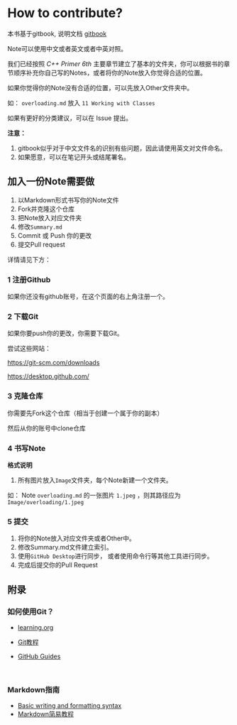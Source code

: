 # How to contribute?

本书基于gitbook, 说明文档 [gitbook](https://toolchain.gitbook.com/structure.html)



Note可以使用中文或者英文或者中英对照。



我们已经按照 *C++ Primer 6th* 主要章节建立了基本的文件夹，你可以根据书的章节顺序补充你自己写的Notes，或者将你的Note放入你觉得合适的位置。

如果你觉得你的Note没有合适的位置，可以先放入Other文件夹中。



如： `overloading.md` 放入 `11 Working with Classes`

如果有更好的分类建议，可以在 Issue 提出。



**注意：** 

1. gitbook似乎对于中文文件名的识别有些问题，因此请使用英文对文件命名。
2. 如果愿意，可以在笔记开头或结尾署名。



## 加入一份Note需要做

1. 以Markdown形式书写你的Note文件
2. Fork并克隆这个仓库
3. 把Note放入对应文件夹
4. 修改`Summary.md`
5. Commit 或 Push 你的更改
6. 提交Pull request

详情请见下方：

### 1 注册Github

如果你还没有github账号，在这个页面的右上角注册一个。



### 2 下载Git

如果你要push你的更改，你需要下载Git。

尝试这些网站：

https://git-scm.com/downloads

https://desktop.github.com/



### 3 克隆仓库

你需要先Fork这个仓库（相当于创建一个属于你的副本）

然后从你的账号中clone仓库



### 4 书写Note

**格式说明**

1. 所有图片放入`Image`文件夹，每个Note新建一个文件夹。

如： Note `overloading.md` 的一张图片 `1.jpeg` ，则其路径应为 `Image/overloading/1.jpeg`



### 5 提交

1. 将你的Note放入对应文件夹或者Other中。
2. 修改Summary.md文件建立索引。
3. 使用`GitHub Desktop`进行同步， 或者使用命令行等其他工具进行同步。
4. 完成后提交你的Pull Request



## 附录

### 如何使用Git？

- [learning.org](https://learngitbranching.js.org/)

- [Git教程](https://www.liaoxuefeng.com/wiki/0013739516305929606dd18361248578c67b8067c8c017b000/0013758392816224cafd33c44b4451887cc941e6716805c000)

- [GitHub Guides](https://guides.github.com/) 

  ​

### Markdown指南

- [Basic writing and formatting syntax](https://help.github.com/articles/basic-writing-and-formatting-syntax/)
- [Markdown简易教程](Markdown-tutorial.md)